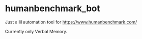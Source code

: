 # humanbenchmark_bot
Just a lil automation tool for https://www.humanbenchmark.com/

Currently only Verbal Memory.

